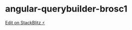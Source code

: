 # angular-querybuilder-brosc1

[Edit on StackBlitz ⚡️](https://stackblitz.com/edit/angular-querybuilder-brosc1)